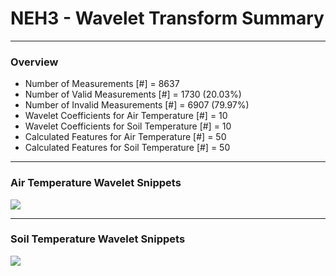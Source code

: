 # NEH3 - Wavelet Transform Summary

***

### Overview

- Number of Measurements [#] = 8637
- Number of Valid Measurements [#] = 1730 (20.03%)
- Number of Invalid Measurements [#] = 6907 (79.97%)
- Wavelet Coefficients for Air Temperature [#] = 10
- Wavelet Coefficients for Soil Temperature [#] = 10
- Calculated Features for Air Temperature [#] = 50
- Calculated Features for Soil Temperature [#] = 50

***

### Air Temperature Wavelet Snippets

![](NEH3_Air_Temperature_Wavelet_Snippets.png)

***

### Soil Temperature Wavelet Snippets

![](NEH3_Soil_Temperature_Wavelet_Snippets.png)


